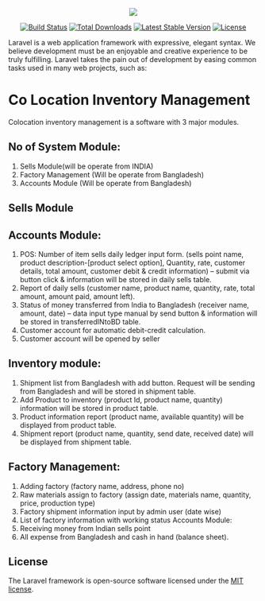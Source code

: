<p align="center"><img src="https://laravel.com/assets/img/components/logo-laravel.svg"></p>

<p align="center">
<a href="https://travis-ci.org/laravel/framework"><img src="https://travis-ci.org/laravel/framework.svg" alt="Build Status"></a>
<a href="https://packagist.org/packages/laravel/framework"><img src="https://poser.pugx.org/laravel/framework/d/total.svg" alt="Total Downloads"></a>
<a href="https://packagist.org/packages/laravel/framework"><img src="https://poser.pugx.org/laravel/framework/v/stable.svg" alt="Latest Stable Version"></a>
<a href="https://packagist.org/packages/laravel/framework"><img src="https://poser.pugx.org/laravel/framework/license.svg" alt="License"></a>
</p>

Laravel is a web application framework with expressive, elegant syntax. We believe development must be an enjoyable and creative experience to be truly fulfilling. Laravel takes the pain out of development by easing common tasks used in many web projects, such as:

# Co Location Inventory Management

Colocation inventory management is a software with 3 major modules.

## No of System Module:
1. Sells Module(will be operate from INDIA)
2. Factory Management (Will be operate from Bangladesh)
3. Accounts Module (Will be operate from Bangladesh)

## Sells Module

## Accounts Module:
1. POS: Number of item sells daily ledger input form. (sells point name, product
description-[product select option], Quantity, rate, customer details, total amount,
customer debit & credit information) – submit via button click & information will be
stored in daily sells table.
2. Report of daily sells (customer name, product name, quantity, rate, total amount,
amount paid, amount left).
3. Status of money transferred from India to Bangladesh (receiver name, amount, date) –
data input type manual by send button & information will be stored in
transferredINtoBD table.
4. Customer account for automatic debit-credit calculation.
5. Customer account will be opened by seller

## Inventory module:
1. Shipment list from Bangladesh with add button. Request will be sending from
Bangladesh and will be stored in shipment table.
2. Add Product to inventory (product Id, product name, quantity) information will be
stored in product table.
3. Product information report (product name, available quantity) will be displayed from
product table.
4. Shipment report (product name, quantity, send date, received date) will be displayed
from shipment table.

## Factory Management:
1. Adding factory (factory name, address, phone no)
2. Raw materials assign to factory (assign date, materials name, quantity, price, production
type)
3. Factory shipment information input by admin user (date wise)
4. List of factory information with working status
Accounts Module:
1. Receiving money from Indian sells point
2. All expense from Bangladesh and cash in hand (balance sheet).

## License

The Laravel framework is open-source software licensed under the [MIT license](https://opensource.org/licenses/MIT).
